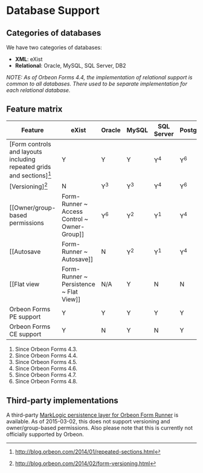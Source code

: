 # Database Support

<!-- toc -->

## Categories of databases

We have two categories of databases:

- __XML__: eXist
- __Relational__: Oracle, MySQL, SQL Server, DB2

*NOTE: As of Orbeon Forms 4.4, the implementation of relational support is common to all databases. There used to be separate implementation for each relational database.*

## Feature matrix

Feature                                                                                   |eXist        |Oracle       |MySQL        |SQL Server   |PostgreSQL   |DB2
------------------------------------------------------------------------------------------|-------------|-------------|-------------|-------------|-------------|-------------
[Form controls and layouts including repeated grids and sections][^1]                     |Y            |Y            |Y            |Y<sup>4</sup>|Y<sup>6</sup>|Y<sup>1</sup>
[Versioning][^2]                                                                          |N            |Y<sup>3</sup>|Y<sup>3</sup>|Y<sup>4</sup>|Y<sup>6</sup>|Y<sup>3</sup>
[[Owner/group-based permissions|Form-Runner ~ Access Control ~ Owner-Group]]|Y<sup>6</sup>|Y<sup>2</sup>|Y<sup>1</sup>|Y<sup>4</sup>|Y<sup>6</sup>|Y<sup>1</sup>
[[Autosave|Form-Runner ~ Autosave]]                                                       |N            |Y<sup>2</sup>|Y<sup>1</sup>|Y<sup>4</sup>|Y<sup>6</sup>|Y<sup>1</sup>
[[Flat view|Form-Runner ~ Persistence ~ Flat View]]                                       |N/A          |Y            |N            |N            |Y<sup>6</sup>|Y<sup>5</sup>
Orbeon Forms PE support                                                                   |Y            |Y            |Y            |Y            |Y            |Y
Orbeon Forms CE support                                                                   |Y            |N            |Y            |N            |Y            |N

1. Since Orbeon Forms 4.3.
1. Since Orbeon Forms 4.4.
1. Since Orbeon Forms 4.5.
1. Since Orbeon Forms 4.6.
1. Since Orbeon Forms 4.7.
1. Since Orbeon Forms 4.8.

[^1]: http://blog.orbeon.com/2014/01/repeated-sections.html
[^2]: http://blog.orbeon.com/2014/02/form-versioning.html

## Third-party implementations

A third-party [MarkLogic persistence layer for Orbeon Form Runner](https://gitlab.dyomedea.com/marklogic/orbeon-form-runner-persistence-layer/tree/master) is available. As of 2015-03-02, this does not support versioning and owner/group-based permissions. Also please note that this is currently not officially supported by Orbeon.

